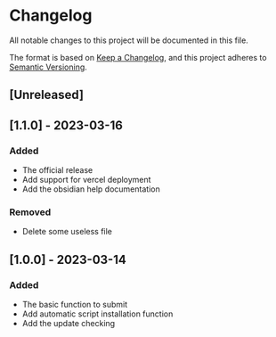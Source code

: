 # Changelog

All notable changes to this project will be documented in this file.

The format is based on [Keep a Changelog](https://keepachangelog.com/en/1.0.0/),
and this project adheres to [Semantic Versioning](https://semver.org/spec/v2.0.0.html).

## [Unreleased]

## [1.1.0] - 2023-03-16

### Added
- The official release
- Add support for vercel deployment
- Add the obsidian help documentation

### Removed
- Delete some useless file

## [1.0.0] - 2023-03-14

### Added

- The basic function to submit
- Add automatic script installation function
- Add the update checking